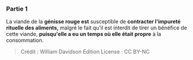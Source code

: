 
### Partie 1
La viande de la <b>génisse rouge est</b> susceptible de <b>contracter l'impureté rituelle des aliments,</b> malgré le fait qu'il est interdit de tirer un bénéfice de cette viande, <b>puisqu'elle a eu un temps où elle était propre</b> à la consommation.

>Crédit : William Davidson Edition
>License : CC BY-NC